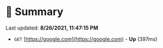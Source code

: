 # 📖 Summary
Last updated: **8/26/2021, 11:47:15 PM**

- `GET` [https://google.com](https://google.com) - **Up** (397ms)
